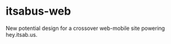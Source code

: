 itsabus-web
===========

New potential design for a crossover web-mobile site powering hey.itsab.us.
